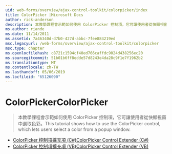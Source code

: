 ```yaml
---
uid: web-forms/overview/ajax-control-toolkit/colorpicker/index
title: ColorPicker |Microsoft Docs
author: rick-anderson
description: 本教學課程會示範如何使用 ColorPicker 控制項，它可讓使用者從快顯視窗中選取色彩。
ms.author: riande
ms.date: 11/14/2011
ms.assetid: 7a46340d-d7b0-427d-abbc-7fee884219ed
msc.legacyurl: /web-forms/overview/ajax-control-toolkit/colorpicker
msc.type: chapter
ms.openlocfilehash: c8721c1594cf40ed766caffdc9024d438256ec20
ms.sourcegitcommit: 51b01b6ff8edde57d8243e4da28c9f1e7f1962b2
ms.translationtype: MT
ms.contentlocale: zh-TW
ms.lasthandoff: 05/06/2019
ms.locfileid: "65126090"
---
```

# <a name="colorpicker"></a><span data-ttu-id="77476-103">ColorPicker</span><span class="sxs-lookup"><span data-stu-id="77476-103">ColorPicker</span></span>

> <span data-ttu-id="77476-104">本教學課程會示範如何使用 ColorPicker 控制項，它可讓使用者從快顯視窗中選取色彩。</span><span class="sxs-lookup"><span data-stu-id="77476-104">This tutorial shows how to use the ColorPicker control, which lets users select a color from a popup window.</span></span>

- [<span data-ttu-id="77476-105">ColorPicker 控制項擴充項 (C#)</span><span class="sxs-lookup"><span data-stu-id="77476-105">ColorPicker Control Extender (C#)</span></span>](using-the-colorpicker-control-extender-cs.md)
- [<span data-ttu-id="77476-106">ColorPicker 控制項擴充項 (VB)</span><span class="sxs-lookup"><span data-stu-id="77476-106">ColorPicker Control Extender (VB)</span></span>](using-the-colorpicker-control-extender-vb.md)

